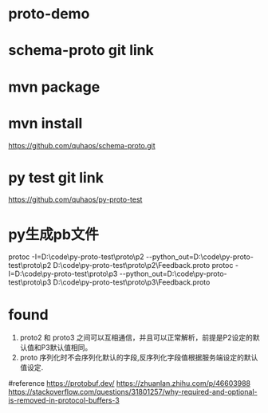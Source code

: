 # proto-demo

# schema-proto git link 
#  mvn package 
# mvn install
https://github.com/quhaos/schema-proto.git

# py test git link 
https://github.com/quhaos/py-proto-test
# py生成pb文件
protoc -I=D:\code\py-proto-test\proto\p2 --python_out=D:\code\py-proto-test\proto\p2 D:\code\py-proto-test\proto\p2\Feedback.proto
protoc -I=D:\code\py-proto-test\proto\p3 --python_out=D:\code\py-proto-test\proto\p3 D:\code\py-proto-test\proto\p3\Feedback.proto


# found 
1. proto2 和 proto3 之间可以互相通信，并且可以正常解析，前提是P2设定的默认值和P3默认值相同。
2. proto 序列化时不会序列化默认的字段,反序列化字段值根据服务端设定的默认值设定.


#reference
https://protobuf.dev/
https://zhuanlan.zhihu.com/p/46603988
https://stackoverflow.com/questions/31801257/why-required-and-optional-is-removed-in-protocol-buffers-3

